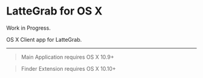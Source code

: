 LatteGrab for OS X
==================

Work in Progress.

OS X Client app for LatteGrab.

----------

> Main Application requires OS X 10.9+

> Finder Extension requires OS X 10.10+


